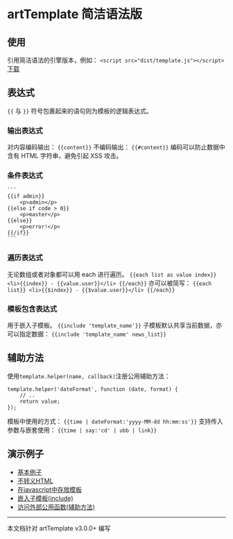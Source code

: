 # artTemplate 简洁语法版

## 使用

引用简洁语法的引擎版本，例如：
    ```
    <script src="dist/template.js"></script>
    ```
 [下载](https://raw.github.com/aui/artTemplate/master/dist/template.js)

## 表达式

``{{`` 与 ``}}`` 符号包裹起来的语句则为模板的逻辑表达式。

### 输出表达式

对内容编码输出：
    ```
    {{content}}
    ```
不编码输出：
    ```
    {{#content}}
    ```
编码可以防止数据中含有 HTML 字符串，避免引起 XSS 攻击。

### 条件表达式
    ```
    {{if admin}}
		<p>admin</p>
    {{else if code > 0}}
    	<p>master</p>
    {{else}}
        <p>error!</p>
    {{/if}}
    ```
### 遍历表达式

无论数组或者对象都可以用 each 进行遍历。
    ```
    {{each list as value index}}
        <li>{{index}} - {{value.user}}</li>
    {{/each}}
    ```
亦可以被简写：
    ```
    {{each list}}
        <li>{{$index}} - {{$value.user}}</li>
    {{/each}}
    ```
### 模板包含表达式

用于嵌入子模板。
    ```
    {{include 'template_name'}}
    ```
子模板默认共享当前数据，亦可以指定数据：
    ```
    {{include 'template_name' news_list}}
    ```
## 辅助方法

使用``template.helper(name, callback)``注册公用辅助方法：

```
template.helper('dateFormat', function (date, format) {
    // ..
    return value;
});
```

模板中使用的方式：
    ```
    {{time | dateFormat:'yyyy-MM-dd hh:mm:ss'}}
    ```
支持传入参数与嵌套使用：
    ```
    {{time | say:'cd' | ubb | link}}
    ```
##	演示例子

*	[基本例子](http://aui.github.io/artTemplate/demo/basic.html)
*	[不转义HTML](http://aui.github.io/artTemplate/demo/no-escape.html)
*	[在javascript中存放模板](http://aui.github.io/artTemplate/demo/compile.html)
*	[嵌入子模板(include)](http://aui.github.io/artTemplate/demo/include.html)
*	[访问外部公用函数(辅助方法)](http://aui.github.io/artTemplate/demo/helper.html)

----------------------------------------------

本文档针对 artTemplate v3.0.0+ 编写
